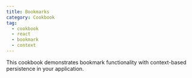 ```yaml
---
title: Bookmarks
category: Cookbook
tag:
  - cookbook
  - react
  - bookmark
  - context
---
```


This cookbook demonstrates bookmark functionality with context-based persistence in your application.

<!-- @include: ../../../cookbooks/app-react-bookmark/README.md -->
